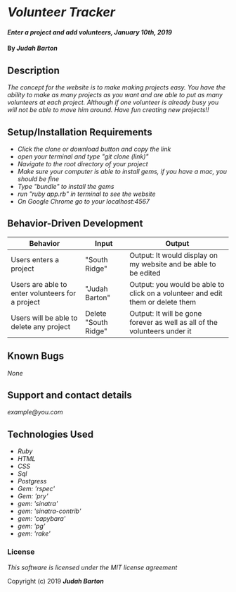 # _Volunteer Tracker_

#### _Enter a project and add volunteers, January 10th, 2019_

#### By _**Judah Barton**_

## Description

_The concept for the website is to make making projects easy. You have the ability to make as many projects as you want and are able to put as many volunteers at each project. Although if one volunteer is already busy you will not be able to move him around. Have fun creating new projects!!_

## Setup/Installation Requirements
* _Click the clone or download button and copy the link_
* _open your terminal and type "git clone (link)"_
* _Navigate to the root directory of your project_
* _Make sure your computer is able to install gems, if you have a mac, you should be fine_
* _Type "bundle" to install the gems_
* _run "ruby app.rb" in terminal to see the website_
* _On Google Chrome go to your localhost:4567_

## Behavior-Driven Development
|  Behavior | Input  | Output  |
|---|---|---|
| Users enters a project | "South Ridge" | Output: It would display on my website and be able to be edited |
| Users are able to enter volunteers for a project | "Judah Barton" | Output: you would be able to click on a volunteer and edit them or delete them |
| Users will be able to delete any project | Delete "South Ridge" | Output: It will be gone forever as well as all of the volunteers under it |

## Known Bugs

_None_

## Support and contact details

_example@you.com_

## Technologies Used

* _Ruby_
* _HTML_
* _CSS_
* _Sql_
* _Postgress_
* _Gem: 'rspec'_
* _Gem: 'pry'_
* _gem: 'sinatra'_
* _gem: 'sinatra-contrib'_
* _gem: 'capybara'_
* _gem: 'pg'_
* _gem: 'rake'_

### License

*This software is licensed under the MIT license agreement*

Copyright (c) 2019 **_Judah Barton_**
